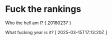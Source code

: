 # Fuck the rankings

Who the hell am I?
{ 20180237 }

What fucking year is it?
[ 2025-03-15T17:13:20Z ]
